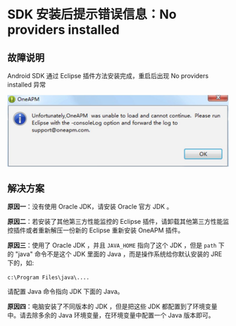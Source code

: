 # SDK 安装后提示错误信息：No providers installed

## 故障说明

Android SDK 通过 Eclipse 插件方法安装完成，重启后出现 No providers installed 异常

![](1T.jpg)

## 解决方案

**原因一**：没有使用 Oracle JDK，请安装 Oracle 官方 JDK 。

**原因二**：若安装了其他第三方性能监控的 Eclipse 插件，请卸载其他第三方性能监控插件或者重新解压一份新的 Eclipse 重新安装 OneAPM 插件。

**原因三**：使用了 Oracle JDK ，并且 `JAVA_HOME` 指向了这个 JDK ，但是 `path` 下的 "java" 命令不是这个 JDK 里面的 Java ，而是操作系统给你默认安装的 JRE 下的，如:

`c:\Program Files\java\....`

请配置 Java 命令指向 JDK 下面的 Java。

**原因四**：电脑安装了不同版本的 JDK ，但是把这些 JDK 都配置到了环境变量中。请去除多余的 Java 环境变量，在环境变量中配置一个 Java 版本即可。